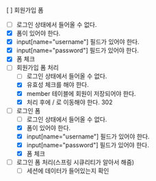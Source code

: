 [ ] 회원가입 폼
- [ ] 로그인 상태에서 들어올 수 없다.
- [x] 폼이 있어야 한다.
- [x] input[name="username"] 필드가 있어야 한다.
- [x] input[name="password"] 필드가 있어야 한다.
- [x] 폼 체크
- [ ] 회원가입 폼 처리
  - [ ] 로그인 상태에서 들어올 수 없다.
  - [x] 유효성 체크를 해야 한다.
  - [x] member 테이블에 회원이 저장되어야 한다.
  - [x] 처리 후에 / 로 이동해야 한다. 302
- [ ] 로그인 폼
  - [ ] 로그인 상태에서 들어올 수 없다.
  - [x] 폼이 있어야 한다.
  - [x] input[name="username"] 필드가 있어야 한다.
  - [x] input[name="password"] 필드가 있어야 한다.
  - [x] 폼 체크
- [ ] 로그인 폼 처리(스프링 시큐리티가 알아서 해줌)
  - [ ] 세션에 데이터가 들어있는지 확인